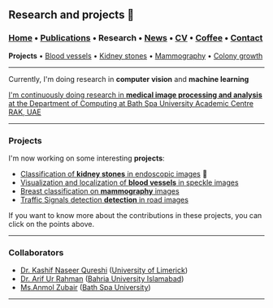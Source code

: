 ## Research and projects 📓
###  [Home](/index) • [Publications](/publications) • Research • [News](/news) • [CV](/brief_cv) • [Coffee](/coffee) • [Contact](/contact)
**Projects** • [Blood vessels](/bloodvessels) • [Kidney stones](/kidneystones) • [Mammography](/mammography) • [Colony growth](/colonygrowth)

--- 

Currently, I'm doing research in **computer vision** and **machine learning** 
<a href="https://scholar.google.com/citations?user=u06UNxwAAAAJ&hl=en" target="_blank">

I'm continuously doing research in **medical image processing and analysis** at the Department of Computing at <a href="https://bathspa.ae/" target="_blank">Bath Spa University Academic Centre RAK, UAE</a> 


  
---
  
### Projects


I'm now working on some interesting **projects**:
*  [Classification of **kidney stones** in endoscopic images](/////kidneystones) 📌
*  [Visualization and localization of **blood vessels** in speckle images](/////bloodvessels)
*  [Breast classification on **mammography** images](/////mammography)
*  [Traffic Signals detection **detection** in road images](/////detection)

If you want to know more about the contributions in these projects, you can click on the points above.

---

### Collaborators

* <a href="https://scholar.google.com.my/citations?user=yENEwuoAAAAJ&hl=en&oi=sra" target="_blank">Dr. Kashif Naseer Qureshi</a> (<a href="https://www.ul.ie/" target="_blank">University of Limerick</a>)
* <a href="https://scholar.google.com.my/citations?user=eN_hGTkAAAAJ&hl=en&oi=ao" target="_blank">Dr. Arif Ur Rahman</a> (<a href="https://www.bahria.edu.pk/" target="_blank">Bahria University Islamabad</a>)
* <a href="https://scholar.google.com.my/citations?user=DAqP_2wAAAAJ&hl=en&oi=ao" target="_blank">Ms.Anmol Zubair</a> (<a href="https://bathspa.ae/" target="_blank">Bath Spa University</a>)

---

